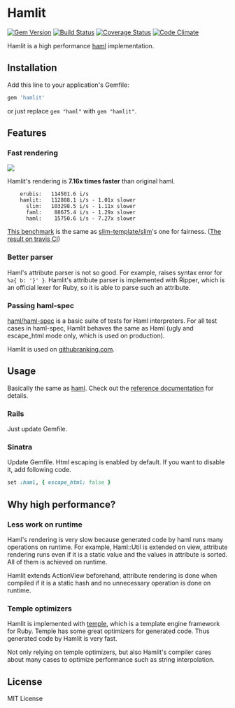 # Hamlit

[![Gem Version](https://badge.fury.io/rb/hamlit.svg)](http://badge.fury.io/rb/hamlit)
[![Build Status](https://travis-ci.org/k0kubun/hamlit.svg?branch=master)](https://travis-ci.org/k0kubun/hamlit)
[![Coverage Status](https://coveralls.io/repos/k0kubun/hamlit/badge.svg?branch=master)](https://coveralls.io/r/k0kubun/hamlit?branch=master)
[![Code Climate](https://codeclimate.com/github/k0kubun/hamlit/badges/gpa.svg)](https://codeclimate.com/github/k0kubun/hamlit)

Hamlit is a high performance [haml](https://github.com/haml/haml) implementation.

## Installation

Add this line to your application's Gemfile:

```ruby
gem 'hamlit'
```

or just replace `gem "haml"` with `gem "hamlit"`.

## Features
### Fast rendering

![](http://i.gyazo.com/4fe00ff2ac2fa959dfcf86a5e27dc914.png)

Hamlit's rendering is **7.16x times faster** than original haml.

```
    erubis:   114501.6 i/s
    hamlit:   112888.1 i/s - 1.01x slower
      slim:   103298.5 i/s - 1.11x slower
      faml:    88675.4 i/s - 1.29x slower
      haml:    15750.6 i/s - 7.27x slower
```

[This benchmark](https://github.com/k0kubun/hamlit/blob/4e5655c4ba1d51c85b4551c3b22baa6d7780d208/benchmarks/benchmark.rb)
is the same as [slim-template/slim](https://github.com/slim-template/slim)'s one for fairness.
([The result on travis CI](https://travis-ci.org/k0kubun/hamlit/jobs/58162910))

### Better parser

Haml's attribute parser is not so good. For example, raises syntax error for `%a{ b: '}' }`.
Hamlit's attribute parser is implemented with Ripper, which is an official lexer for Ruby,
so it is able to parse such an attribute.

### Passing haml-spec

[haml/haml-spec](https://github.com/haml/haml-spec) is a basic suite of tests for Haml interpreters.
For all test cases in haml-spec, Hamlit behaves the same as Haml (ugly and escape\_html mode only, which is used on production).

Hamlit is used on [githubranking.com](http://githubranking.com/).

## Usage

Basically the same as [haml](https://github.com/haml/haml).
Check out the [reference documentation](http://haml.info/docs/yardoc/file.REFERENCE.html) for details.

### Rails
Just update Gemfile.

### Sinatra
Update Gemfile. Html escaping is enabled by default.
If you want to disable it, add following code.

```rb
set :haml, { escape_html: false }
```

## Why high performance?
### Less work on runtime
Haml's rendering is very slow because generated code by haml runs many operations on runtime.
For example, Haml::Util is extended on view, attribute rendering runs even if it is a
static value and the values in attribute is sorted. All of them is achieved on runtime.

Hamlit extends ActionView beforehand, attribute rendering is done when compiled if it
is a static hash and no unnecessary operation is done on runtime.

### Temple optimizers
Hamlit is implemented with [temple](https://github.com/judofyr/temple), which is a template
engine framework for Ruby. Temple has some great optimizers for generated code. Thus generated
code by Hamlit is very fast.

Not only relying on temple optimizers, but also Hamlit's compiler cares about many cases
to optimize performance such as string interpolation.

## License

MIT License
